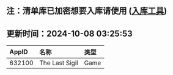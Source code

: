 ## 注：清单库已加密想要入库请使用 ([入库工具](https://github.com/BlankTMing/ManifestAutoUpdate/releases))

## 更新时间：2024-10-08 03:25:53
| AppID | 名称 | 类型  |
| :-------------------- | :----------------------------- | :----------- |
| 632100 | The Last Sigil| Game |
